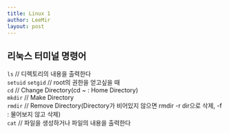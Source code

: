 ```yaml
---
title: Linux 1
author: LeeMir
layout: post
---
```

## 리눅스 터미널 명령어

`ls` // 디렉토리의 내용을 출력한다<br>
`setuid` `setgid` // root의 권한을 얻고싶을 때<br>
`cd` // Change Directory(cd ~ : Home Directory)<br>
`mkdir` // Make Directory<br>
`rmdir` // Remove Directory(Directory가 비어있지 않으면 rmdir -r dir으로 삭제, -f : 물어보지 않고 삭제)<br>
`cat` // 파일을 생성하거나 파일의 내용을 출력한다<br>